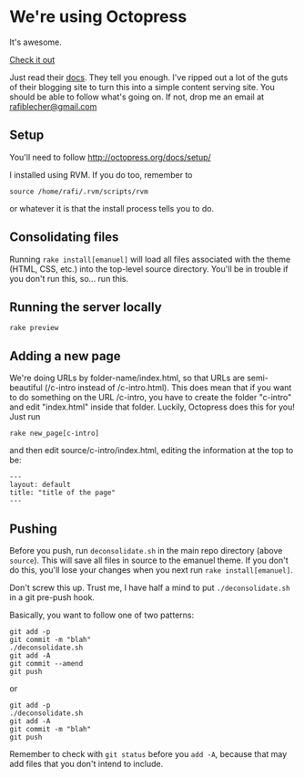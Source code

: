 # We're using Octopress
It's awesome.

[Check it out](http://octopress.org)

Just read their [docs](http://octopress.org/docs/). They tell you enough.
I've ripped out a lot of the guts of their blogging site to turn this
into a simple content serving site. You should be able to follow what's
going on. If not, drop me an email at rafiblecher@gmail.com

## Setup

You'll need to follow http://octopress.org/docs/setup/

I installed using RVM. If you do too, remember to

    source /home/rafi/.rvm/scripts/rvm

or whatever it is that the install process tells you to do.

## Consolidating files

Running `rake install[emanuel]` will load all files associated with the theme
(HTML, CSS, etc.) into the top-level source directory. You'll be in trouble if
you don't run this, so... run this.

## Running the server locally

    rake preview

## Adding a new page

We're doing URLs by folder-name/index.html, so that URLs are semi-beautiful
(/c-intro instead of /c-intro.html). This does mean that if you want to do
something on the URL /c-intro, you have to create the folder "c-intro" and
edit "index.html" inside that folder. Luckily, Octopress does this for you!
Just run

    rake new_page[c-intro]

and then edit source/c-intro/index.html, editing the information at the top to
be:

    ---
    layout: default
    title: "title of the page"
    ---

## Pushing
Before you push, run `deconsolidate.sh` in the main repo directory (above
`source`). This will save all files in source to the emanuel theme.
If you don't do this, you'll lose your changes when you next run
`rake install[emanuel]`.

Don't screw this up. Trust me, I have half a mind to put `./deconsolidate.sh`
in a git pre-push hook.

Basically, you want to follow one of two patterns:

```
git add -p
git commit -m "blah"
./deconsolidate.sh
git add -A
git commit --amend
git push
```

or

```
git add -p
./deconsolidate.sh
git add -A
git commit -m "blah"
git push
```

Remember to check with `git status` before you `add -A`, because that may add
files that you don't intend to include.
